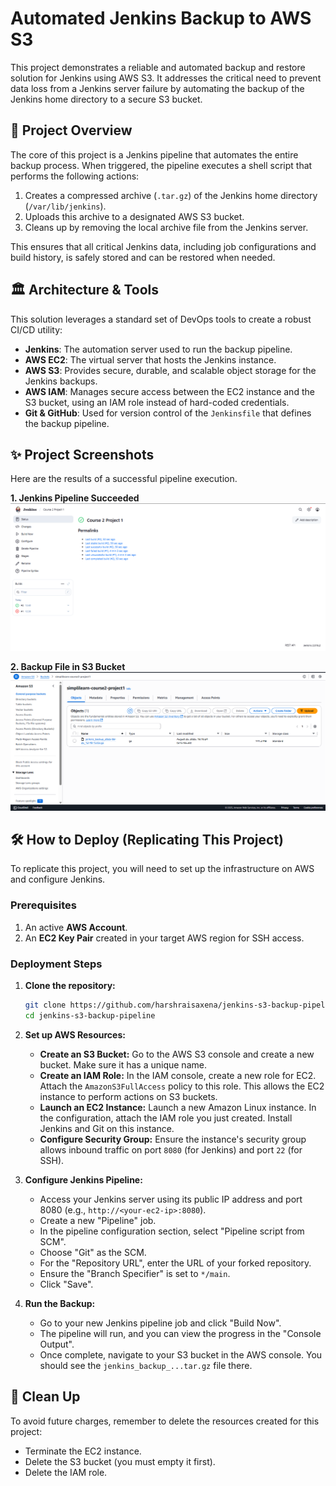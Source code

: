 # Automated Jenkins Backup to AWS S3

This project demonstrates a reliable and automated backup and restore solution for Jenkins using AWS S3. It addresses the critical need to prevent data loss from a Jenkins server failure by automating the backup of the Jenkins home directory to a secure S3 bucket.

## 🚀 Project Overview

The core of this project is a Jenkins pipeline that automates the entire backup process. When triggered, the pipeline executes a shell script that performs the following actions:

1. Creates a compressed archive (`.tar.gz`) of the Jenkins home directory (`/var/lib/jenkins`).
2. Uploads this archive to a designated AWS S3 bucket.
3. Cleans up by removing the local archive file from the Jenkins server.

This ensures that all critical Jenkins data, including job configurations and build history, is safely stored and can be restored when needed.

## 🏛️ Architecture & Tools

This solution leverages a standard set of DevOps tools to create a robust CI/CD utility:

* **Jenkins**: The automation server used to run the backup pipeline.
* **AWS EC2**: The virtual server that hosts the Jenkins instance.
* **AWS S3**: Provides secure, durable, and scalable object storage for the Jenkins backups.
* **AWS IAM**: Manages secure access between the EC2 instance and the S3 bucket, using an IAM role instead of hard-coded credentials.
* **Git & GitHub**: Used for version control of the `Jenkinsfile` that defines the backup pipeline.

## ✨ Project Screenshots

Here are the results of a successful pipeline execution.

**1. Jenkins Pipeline Succeeded**  
![Jenkins Pipeline Success](./screenshots/jenkins-pipeline-success.png)

**2. Backup File in S3 Bucket**  
![S3 Backup Complete](./screenshots/s3-backup-complete.png)

## 🛠️ How to Deploy (Replicating This Project)

To replicate this project, you will need to set up the infrastructure on AWS and configure Jenkins.

### Prerequisites

1. An active **AWS Account**.
2. An **EC2 Key Pair** created in your target AWS region for SSH access.

### Deployment Steps

1. **Clone the repository:**
    ```bash
    git clone https://github.com/harshraisaxena/jenkins-s3-backup-pipeline.git
    cd jenkins-s3-backup-pipeline
    ```

2. **Set up AWS Resources:**
    * **Create an S3 Bucket:** Go to the AWS S3 console and create a new bucket. Make sure it has a unique name.
    * **Create an IAM Role:** In the IAM console, create a new role for EC2. Attach the `AmazonS3FullAccess` policy to this role. This allows the EC2 instance to perform actions on S3 buckets.
    * **Launch an EC2 Instance:** Launch a new Amazon Linux instance. In the configuration, attach the IAM role you just created. Install Jenkins and Git on this instance.
    * **Configure Security Group:** Ensure the instance's security group allows inbound traffic on port `8080` (for Jenkins) and port `22` (for SSH).

3. **Configure Jenkins Pipeline:**
    * Access your Jenkins server using its public IP address and port 8080 (e.g., `http://<your-ec2-ip>:8080`).
    * Create a new "Pipeline" job.
    * In the pipeline configuration section, select "Pipeline script from SCM".
    * Choose "Git" as the SCM.
    * For the "Repository URL", enter the URL of your forked repository.
    * Ensure the "Branch Specifier" is set to `*/main`.
    * Click "Save".

4. **Run the Backup:**
    * Go to your new Jenkins pipeline job and click "Build Now".
    * The pipeline will run, and you can view the progress in the "Console Output".
    * Once complete, navigate to your S3 bucket in the AWS console. You should see the `jenkins_backup_...tar.gz` file there.

## 🧹 Clean Up

To avoid future charges, remember to delete the resources created for this project:

* Terminate the EC2 instance.
* Delete the S3 bucket (you must empty it first).
* Delete the IAM role.
